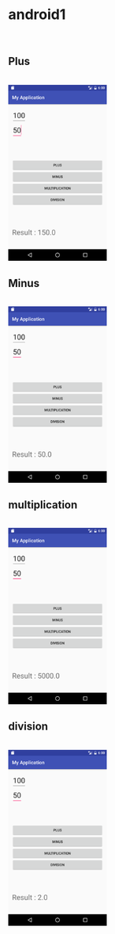 # android1
<br>
<h2>Plus</h2>
<br>
<img src='https://github.com/inhatc/android1/blob/master/app/pics/Screenshot_1479027623.png?raw=true' width=200>
<br>
<h2>Minus</h2>
<br>
<img src='https://github.com/inhatc/android1/blob/master/app/pics/Screenshot_1479027628.png?raw=true' width=200>
<br>
<h2>multiplication</h2>
<br>
<img src='https://github.com/inhatc/android1/blob/master/app/pics/Screenshot_1479027632.png?raw=true' width=200>
<br>
<h2>division</h2>
<br>
<img src='https://github.com/inhatc/android1/blob/master/app/pics/Screenshot_1479027638.png?raw=true' width=200>
